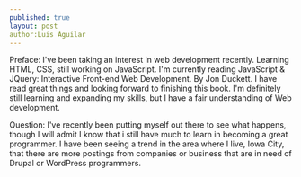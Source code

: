 ```yaml
---
published: true
layout: post
author:Luis Aguilar
---
```


Preface: I've been taking an interest in web development recently. Learning HTML, CSS, still working on JavaScript. I'm currently reading JavaScript & JQuery: Interactive Front-end Web Development. By Jon Duckett. I have read great things and looking forward to finishing this book. I'm definitely still learning and expanding my skills, but I have a fair understanding of Web development.

Question: I've recently been putting myself out there to see what happens, though I will admit I know that i still have much to learn in becoming a great programmer. I have been seeing a trend in the area where I live, Iowa City, that there are more postings from companies or business that are in need of Drupal or WordPress programmers. 
